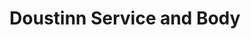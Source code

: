 ---
title: "Doustinn Service and Body"
url: /denton/doustinn-service-and-body/
shop: Autowerkstatt
---